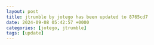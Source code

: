```yaml
---
layout: post
title: jtrumble by jotego has been updated to 8765cd7
date: 2024-09-08 05:42:57 +0000
categories: [jotego, jtrumble]
tags: [update]
---
```


